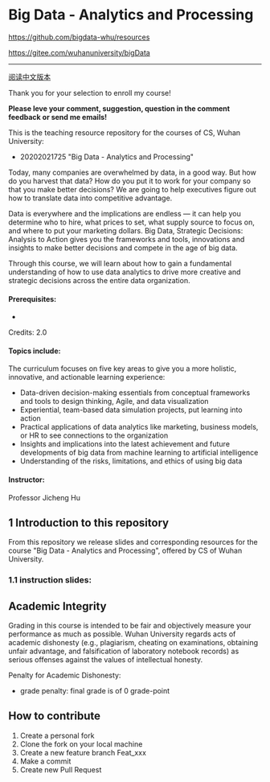 # Big Data - Analytics and Processing

<https://github.com/bigdata-whu/resources>

<https://gitee.com/wuhanuniversity/bigData>

********************

[阅读中文版本](README_cn.md)

Thank you for your selection to enroll my course!

**Please leve your comment, suggestion, question in the comment feedback or send me emails!**

This is the teaching resource repository for the courses of CS, Wuhan University:
* 20202021725 "Big Data - Analytics and Processing"

Today, many companies are overwhelmed by data, in a good way. But how do you 
harvest that data? How do you put it to work for your company so that you make 
better decisions? We are going to help executives figure out how to translate 
data into competitive advantage.

Data is everywhere and the implications are endless — it can help you determine 
who to hire, what prices to set, what supply source to focus on, and where to 
put your marketing dollars. Big Data, Strategic Decisions: Analysis to Action 
gives you the frameworks and tools, innovations and insights to make better 
decisions and compete in the age of big data.

Through this course, we will learn about how to gain a fundamental understanding 
of how to use data analytics to drive more creative and strategic decisions 
across the entire data organization.

#### Prerequisites:
* 

Credits: 2.0

#### Topics include:

The curriculum focuses on five key areas to give you a more holistic, 
innovative, and actionable learning experience:

* Data-driven decision-making essentials from conceptual frameworks and tools to design thinking, Agile, and data visualization
* Experiential, team-based data simulation projects, put learning into action
* Practical applications of data analytics like marketing, business models, 
or HR to see connections to the organization
* Insights and implications into the latest achievement and future developments 
of big data from machine learning to artificial intelligence
* Understanding of the risks, limitations, and ethics of using big data

#### Instructor: 
Professor Jicheng Hu

## 1 Introduction to this repository
From this repository we release slides and corresponding resources for the course 
"Big Data - Analytics and Processing", offered by CS of Wuhan University.

### 1.1 instruction slides:


## Academic Integrity

Grading in this course is intended to be fair and objectively measure your 
performance as much as possible. 
Wuhan University regards acts of academic dishonesty (e.g., plagiarism, 
cheating on examinations, obtaining unfair advantage, and falsification of 
laboratory notebook records) as serious offenses against the values of 
intellectual honesty. 

Penalty for Academic Dishonesty:
* grade penalty: final grade is of 0 grade-point

## How to contribute

1.  Create a personal fork
2.  Clone the fork on your local machine
3.  Create a new feature branch Feat_xxx 
4.  Make a commit
4.  Create new Pull Request


